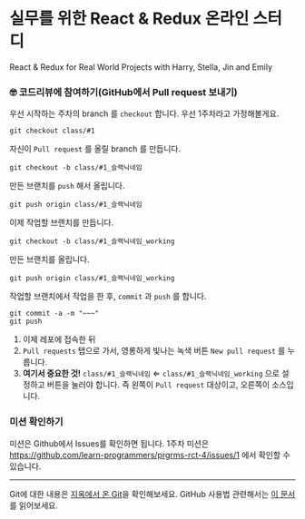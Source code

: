 # 실무를 위한 React & Redux 온라인 스터디
React & Redux for Real World Projects
with Harry, Stella, Jin and Emily

### 🤓 코드리뷰에 참여하기(GitHub에서 Pull request 보내기)

우선 시작하는 주차의 branch 를 `checkout` 합니다.
우선 1주차라고 가정해볼게요.

```
git checkout class/#1
```

자신이 `Pull request` 를 올릴 branch 를 만듭니다.

```
git checkout -b class/#1_슬랙닉네임
```

만든 브랜치를 `push` 해서 올립니다.

```
git push origin class/#1_슬랙닉네임
```

이제 작업할 브랜치를 만듭니다.

```
git checkout -b class/#1_슬랙닉네임_working
```

만든 브랜치를 올립니다.
```
git push origin class/#1_슬랙닉네임_working 
```

작업할 브랜치에서 작업을 한 후, `commit` 과 `push` 를 합니다.
```
git commit -a -m "~~~"
git push
```

1. 이제 레포에 접속한 뒤
2. `Pull requests` 탭으로 가서, 영롱하게 빛나는 녹색 버튼 `New pull request` 를 누릅니다.
3. **여기서 중요한 것!** `class/#1_슬랙닉네임` ⇐ `class/#1_슬랙닉네임_working` 으로 설정하고 버튼을 눌러야 합니다. 즉 왼쪽이 `Pull request` 대상이고, 오른쪽이 소스입니다.

### 미션 확인하기
미션은 Github에서 Issues를 확인하면 됩니다. 1주차 미션은 https://github.com/learn-programmers/prgrms-rct-4/issues/1 에서 확인할 수 있습니다.

----

Git에 대한 내용은 [지옥에서 온 Git](https://opentutorials.org/course/2708)을 확인해보세요.
GitHub 사용법 관련해서는 [이 문서](https://backlog.com/git-tutorial/kr/stepup/stepup3_3.html)를 읽어보세요.

